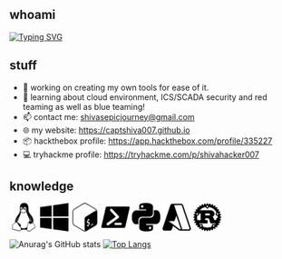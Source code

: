 ## whoami

[![Typing SVG](https://readme-typing-svg.demolab.com?font=Audiowide&pause=1000&color=E591F7&background=FFAAFF00&multiline=true&width=600&height=60&lines=Hey+Hey!+I'm+Shiva.;Code+name%3A+C0NQU15T4D0R)](https://git.io/typing-svg)

## stuff

- 🔭 working on creating my own tools for ease of it.
- 🌱 learning about cloud environment, ICS/SCADA security and red teaming as well as blue teaming!
- 📫 contact me: shivasepicjourney@gmail.com
- 🌐 my website: https://captshiva007.github.io
- 📦 hackthebox profile: https://app.hackthebox.com/profile/335227
- 💻 tryhackme profile: https://tryhackme.com/p/shivahacker007

## knowledge

<p align="left">
<a target="blank"><img align="center" src="linux.svg" alt="" height="50" /></a>
<a target="blank"><img align="center" src="windows10.svg" alt="" height="50" /></a>
<a target="blank"><img align="center" src="gnubash.svg" alt="" height="50" /></a>
<a target="blank"><img align="center" src="powershell.svg" alt="" height="50" /></a>
<a target="blank"><img align="center" src="python.svg" alt="" height="50" /></a>
<a target="blank"><img align="center" src="microsoftazure.svg" alt="" height="50" /></a>
<a target="blank"><img align="center" src="rust.svg" alt="https://rust-lang.org/" height="50" /></a>
</p>



![Anurag's GitHub stats](https://github-readme-stats.vercel.app/api?username=captshiva007&show_icons=true&theme=cobalt)
[![Top Langs](https://github-readme-stats.vercel.app/api/top-langs/?username=captshiva007&lang_count=4&layout=compact)](https://github.com/captshiva007/)
